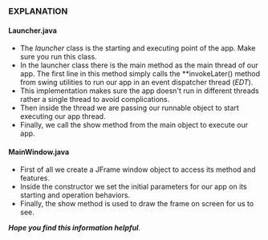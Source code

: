 ### EXPLANATION
#### Launcher.java
- The _launcher_ class is the starting and executing point of the app. Make sure you run this class.
- In the launcher class there is the main method as the main thread of our app. The first line in this method simply calls the **invokeLater() method from swing utilities to run our app in an event dispatcher thread (*EDT*).
- This implementation makes sure the app doesn't run in different threads rather a single thread to avoid complications.
- Then inside the thread we are passing our runnable object to start executing our app thread.
- Finally, we call the show method from the main object to execute our app.

#### MainWindow.java
- First of all we create a JFrame window object to access its method and features.
- Inside the constructor we set the initial parameters for our app on its starting and operation behaviors.
- Finally, the show method is used to draw the frame on screen for us to see.

***Hope you find this information helpful***.